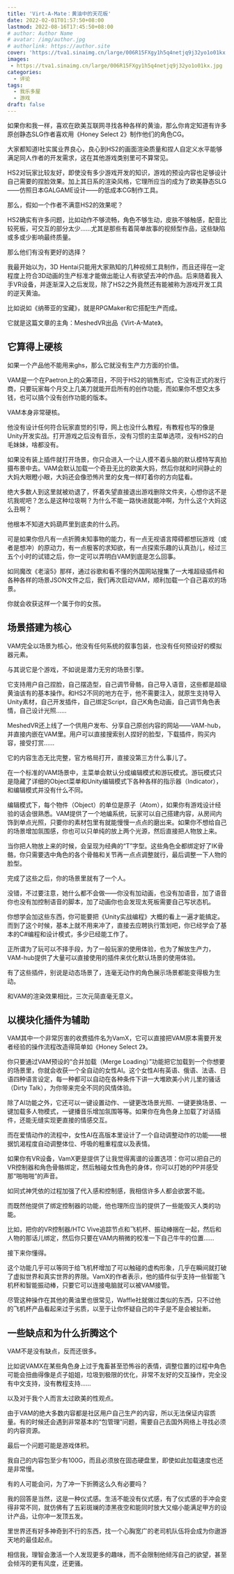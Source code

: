 ```yaml
---
title: 'Virt-A-Mate：黄油中的天花板'
date: 2022-02-01T01:57:50+08:00
lastmod: 2022-08-16T17:45:50+08:00
# author: Author Name
# avatar: /img/author.jpg
# authorlink: https://author.site
cover: 'https://tva1.sinaimg.cn/large/006R15FXgy1h5q4netjq9j32yo1o01kx.jpg'
images:
 - https://tva1.sinaimg.cn/large/006R15FXgy1h5q4netjq9j32yo1o01kx.jpg
categories:
  - 评论
tags:
  - 我乐多屋
  - 游戏
draft: false
---
```


如果你和我一样，喜欢在欧美互联网寻找各种各样的黄油，那么你肯定知道有许多原创静态SLG作者喜欢用《Honey Select 2》制作他们的角色CG。

<!--more-->

大家都知道I社实属业界良心，良心到HS2的画面渲染质量和捏人自定义水平能够满足同人作者的开发需求，这在其他游戏类别里可不算常见。

HS2对玩家比较友好，即使没有多少游戏开发的知识，游戏的预设内容也足够设计自己需要的捏脸效果。加上其日系的渲染风格，它理所应当的成为了欧美静态SLG——仿照日本GALGAME设计——的低成本CG制作工具。

那么，假如一个作者不满意HS2的效果呢？

HS2确实有许多问题，比如动作不够流畅，角色不够生动，皮肤不够触感，配音比较死板，可交互的部分太少……尤其是那些有着简单故事的视频型作品，这些缺陷或多或少影响最终质量。

那么他们有没有更好的选择？

我最开始以为，3D Hentai只能用大家熟知的几种视频工具制作，而且还得在一定程度上符合3D动画的生产标准才能做出能让人有欲望去冲的作品。后来随着我入手VR设备，并逐渐深入之后发现，除了HS2之外竟然还有能被称为游戏开发工具的逆天黄油。

比如说如《纳蒂亚的宝藏》，就是RPGMaker和它搭配生产而成。

它就是这篇文章的主角：MeshedVR出品《Virt-A-Mate》。

## 它算得上硬核

如果一个产品他不能用来ghs，那么它就没有生产力方面的价值。

VAM是一个在Paetron上的众筹项目，不同于HS2的销售形式，它没有正式的发行商，只要玩家每个月交上几美刀就能开启所有的创作功能，而如果你不想交太多钱，也可以搞个没有创作功能的版本。

VAM本身非常硬核。

他没有设计任何符合玩家直觉的引导，网上也没什么教程，有教程也写的像是Unity开发实战。打开游戏之后没有音乐，没有习惯的主菜单选项，没有HS2的白毛妹妹，啥都没有。

如果没有装上插件就打开场景，你只会进入一个让人摸不着头脑的默认模特写真拍摄布景中去。VAM会默认加载一个奇丑无比的欧美大妈，然后你就和时间静止的大妈大眼瞪小眼，大妈还会像恐怖片里的女鬼一样盯着你的方向猛看。

绝大多数人到这里就被劝退了，怀着失望直接退出游戏删除文件夹，心想你这不是坑我呢吧？怎么是这种垃圾啊？为什么不能一路快进就能冲啊，为什么这个大妈这么丑啊？

他根本不知道大妈葫芦里到底卖的什么药。

可是如果你但凡有一点折腾未知事物的能力，有一点无视语言障碍都想玩游戏（或者是想冲）的原动力，有一点极客的求知欲，有一点探索乐趣的认真劲儿，经过三五个小时的试错之后，你一定可以弄明白VAM到底是怎么回事。

如同魔改《老滚5》那样，通过谷歌和看不懂的外国网站搜集了一大堆超级插件和各种各样的场景JSON文件之后，我们再次启动VAM，顺利加载一个自己喜欢的场景。

你就会收获这样一个属于你的女孩。

## 场景搭建为核心

VAM完全以场景为核心，他没有任何系统的叙事包装，也没有任何预设好的模拟器元素。

与其说它是个游戏，不如说是潜力无穷的场景引擎。

它支持用户自己捏脸，自己摆造型，自己调节骨骼，自己导入语音，这些都是超级黄油该有的基本操作。和HS2不同的地方在于，他不需要注入，就原生支持导入Unity素材，自己开发插件，自己绑定Script，自己K角色动画，自己调节角色表情，自己设计光照……

MeshedVR还上线了一个供用户发布、分享自己原创内容的网站——VAM-hub，并直接内嵌在VAM里。用户可以直接搜索别人捏好的脸型，下载插件，购买内容，接受打赏……

它的内容生态无比完整，官方格局打开，直接没第三方什么事儿了。

在一个标准的VAM场景中，主菜单会默认分成编辑模式和游玩模式。游玩模式只是隐藏了详细的Object菜单和Unity编辑模式下各种各样的指示器（Indicator），和编辑模式并没有什么不同。

编辑模式下，每个物件（Object）的单位是原子（Atom），如果你有游戏设计经验的话会很熟悉。VAM提供了一个地编系统，玩家可以自己搭建内容，从房间内饰到单点光照，只要你的素材包里有就能慢慢一点点的磨出来。如果你不想给自己的场景增加氛围感，你也可以只单纯的放上两个光源，然后直接把人物放上来。

当你把人物放上来的时候，会呈现为经典的“T”字型。这些角色全都绑定好了IK骨骼，你只需要选中角色的各个骨骼和关节再一点点调整就行，最后调整一下人物的脸型。

完成了这些之后，你的场景里就有了一个人。

没错，不过要注意，她什么都不会做——你没有加动画，也没有加语音，加了语音你也没有加控制语音的脚本，加了动画你也会发现太死板需要自己写状态机。

你想学会加这些东西，你可能要把《Unity实战编程》大概的看上一遍才能搞定。而到了这个时候，基本上就不用来冲了，直接去应聘执行策划吧，你已经学会了基本的C#编程和设计模式，多少已经能工作了。

正所谓为了玩可以不择手段，为了一般玩家的使用体验，也为了解放生产力，VAM-hub提供了大量可以直接使用的插件来优化默认场景的使用体验。

有了这些插件，别说是动态场景了，连毫无动作的角色展示场景都能变得极为生动。

和VAM的渲染效果相比，三次元简直毫无意义。

## 以模块化插件为辅助

VAM其中一个非常厉害的收费插件名为VamX，它可以直接把VAM原本需要开发者经验的操作流程改造得简单如《Honey Select 2》。

你只要通过VAM预设的“合并加载（Merge Loading）”功能把它加载到一个你想要的场景里，你就会收获一个全自动的女性AI。这个女性AI有英语、俄语、法语、日语四种语言设定，每一种都可以自动在各种条件下讲一大堆欧美小片儿里的骚话（Dirty Talk），为你带来完全不同的风情体验。

除了AI功能之外，它还可以一键设置动作、一键更改场景光照、一键更换场景、一键加载多人物模式，一键播音乐增加氛围等等。如果你在角色身上加载了对话插件，还能无缝实现更直接的情感交互。

而在爱情动作的流程中，女性AI在高版本里设计了一个自动调整动作的功能——根据饥渴程度自动调整体位、呼吸的粗重程度以及表情。

如果你有VR设备，VamX更是提供了让我觉得离谱的设置选项：你可以把自己的VR控制器和角色骨骼绑定，然后触碰女性角色的身体，你可以打她的PP并感受那“啪啪啪”的声音。

如同式神凭依的过程加强了代入感和控制感，我相信许多人都会欲罢不能。

而既然他提供了绑定控制器的功能，他也理所应当的提供了一些能毁灭人类的功能。

比如，把你的VR控制器/HTC Vive追踪节点和飞机杯、振动棒捆在一起，然后和人物的那话儿绑定，然后你只要在VAM内稍微的校准一下自己牛牛的位置……

接下来你懂得。

这个功能几乎可以等同于给飞机杯增加了可以触碰的虚构形象，几乎在瞬间就打破了虚拟世界和真实世界的界限。VamX的作者表示，他的插件似乎支持一些智能飞机杯和智能振动棒，只要它可以连接电脑就可以被VAM接管。

尽管这种操作在其他的黄油里也很常见，Waffle社就做过类似的东西，只不过他的飞机杯产品看起来过于劣质，以至于让你怀疑自己的牛子是不是会被扯断。

## 一些缺点和为什么折腾这个

VAM不是没有缺点，反而还很多。

比如说VAMX在某些角色身上过于鬼畜甚至恐怖谷的表情，调整位置的过程中角色可能会扭曲得像是贞子姐姐，垃圾到极限的优化，非常不友好的交互操作，完全没有中文支持，没有教程支持……

以及对于我个人而言太过欧美的性观点。

由于VAM的绝大多数内容都是社区用户自己生产的内容，所以无法保证内容质量。有的时候还会遇到非常基本的“包管理”问题，需要自己去国外网络上寻找必须的内容资源。

最后一个问题可能是游戏体积。

我自己的内容包至少有100G，而且必须放在固态硬盘里，即使如此加载速度也还是非常慢。

有的人可能会问，为了冲一下折腾这么久有必要吗？

我的回答是当然，这是一种仪式感。生活不能没有仪式感，有了仪式感的手冲会变得非常不同，就仿佛有了五彩斑斓的漆黑夜空和能同时放大又缩小能满足甲方的设计产品，让你冲一发顶五发。

里世界还有好多神奇到不行的东西，找一个心胸宽广的老司机队伍将会成为你遨游天地的最佳起点。

相信我，理智会激活一个人发现更多的趣味，而不会限制他倾泻自己的欲望，甚至会倾泻的更有风度，还更骚。
